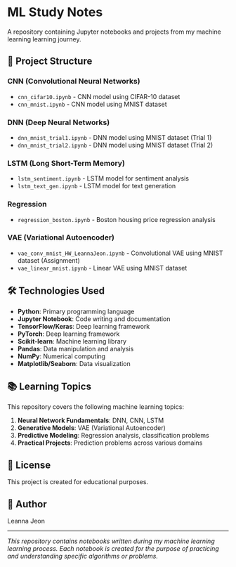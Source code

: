 # ML Study Notes

A repository containing Jupyter notebooks and projects from my machine learning learning journey.

## 📁 Project Structure

### CNN (Convolutional Neural Networks)
- `cnn_cifar10.ipynb` - CNN model using CIFAR-10 dataset
- `cnn_mnist.ipynb` - CNN model using MNIST dataset

### DNN (Deep Neural Networks)
- `dnn_mnist_trial1.ipynb` - DNN model using MNIST dataset (Trial 1)
- `dnn_mnist_trial2.ipynb` - DNN model using MNIST dataset (Trial 2)

### LSTM (Long Short-Term Memory)
- `lstm_sentiment.ipynb` - LSTM model for sentiment analysis
- `lstm_text_gen.ipynb` - LSTM model for text generation

### Regression
- `regression_boston.ipynb` - Boston housing price regression analysis

### VAE (Variational Autoencoder)
- `vae_conv_mnist_HW_LeannaJeon.ipynb` - Convolutional VAE using MNIST dataset (Assignment)
- `vae_linear_mnist.ipynb` - Linear VAE using MNIST dataset

## 🛠️ Technologies Used

- **Python**: Primary programming language
- **Jupyter Notebook**: Code writing and documentation
- **TensorFlow/Keras**: Deep learning framework
- **PyTorch**: Deep learning framework
- **Scikit-learn**: Machine learning library
- **Pandas**: Data manipulation and analysis
- **NumPy**: Numerical computing
- **Matplotlib/Seaborn**: Data visualization

## 📚 Learning Topics

This repository covers the following machine learning topics:

1. **Neural Network Fundamentals**: DNN, CNN, LSTM
2. **Generative Models**: VAE (Variational Autoencoder)
3. **Predictive Modeling**: Regression analysis, classification problems
4. **Practical Projects**: Prediction problems across various domains

## 📝 License

This project is created for educational purposes.

## 👤 Author

Leanna Jeon

---

*This repository contains notebooks written during my machine learning learning process. Each notebook is created for the purpose of practicing and understanding specific algorithms or problems.* 